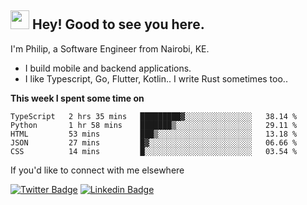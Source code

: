<h2><img src="https://slackmojis.com/emojis/3643-cool-doge/download" width="30"/> Hey! Good to see you here.</h2>

<p>I'm Philip, a Software Engineer from Nairobi, KE. 

- I build mobile and backend applications.
- I like Typescript, Go, Flutter, Kotlin.. I write Rust sometimes too..</p>

**This week I spent some time on**
<!--START_SECTION:waka-->

```text
TypeScript   2 hrs 35 mins   █████████▓░░░░░░░░░░░░░░░   38.14 %
Python       1 hr 58 mins    ███████▒░░░░░░░░░░░░░░░░░   29.11 %
HTML         53 mins         ███▒░░░░░░░░░░░░░░░░░░░░░   13.18 %
JSON         27 mins         █▓░░░░░░░░░░░░░░░░░░░░░░░   06.66 %
CSS          14 mins         █░░░░░░░░░░░░░░░░░░░░░░░░   03.54 %
```

<!--END_SECTION:waka-->

If you'd like to connect with me elsewhere

[![Twitter Badge](https://img.shields.io/badge/-Twitter-1ca0f1?style=flat-square&labelColor=1ca0f1&logo=twitter&logoColor=white&link=https://twitter.com/_diogorodrigues)](https://twitter.com/kimathiphil)  [![Linkedin Badge](https://img.shields.io/badge/-LinkedIn-blue?style=flat-square&logo=Linkedin&logoColor=white&link=https://www.linkedin.com/in/philip-kimathi-2604a9114/)](https://www.linkedin.com/in/philip-kimathi-2604a9114/)
